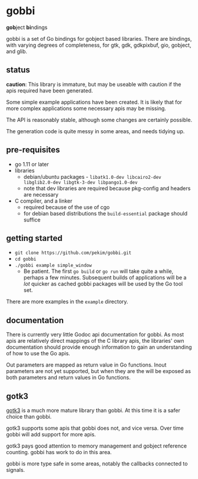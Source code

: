 # gobbi

**gob**ject **bi**ndings

gobbi is a set of Go bindings for gobject based libraries.
There are bindings, with varying degrees of completeness,
for gtk, gdk, gdkpixbuf, gio, gobject, and glib.

## status
**caution**: This library is immature,
but may be useable with caution
if the apis required have been generated.

Some simple example applications have been created.
It is likely that for more complex applications
some necessary apis may be missing. 

The API is reasonably stable,
although some changes are certainly possible. 

The generation code is quite messy in some areas,
and needs tidying up.

## pre-requisites
* go 1.11 or later
* libraries
    * debian/ubuntu packages -
        `libatk1.0-dev libcairo2-dev libglib2.0-dev
        libgtk-3-dev libpango1.0-dev`
    * note that dev libraries are required because pkg-config
        and headers are necessary
* C compiler, and a linker
    * required because of the use of cgo
    * for debian based distributions the `build-essential`
        package should suffice 

## getting started
* `git clone https://github.com/pekim/gobbi.git`
* `cd gobbi`
* `./gobbi example simple_window`
    * Be patient.
        The first `go build` or `go run` will take quite a while,
        perhaps a few minutes.
        Subsequent builds of applications will be a *lot* quicker
        as cached gobbi packages will be used by the Go tool set. 

There are more examples in the `example` directory. 

## documentation
There is currently very little Godoc api documentation for gobbi.
As most apis are relatively direct mappings of the C library
apis, the libraries' own documentation should provide
enough information to gain an understanding of how to
use the Go apis.

Out parameters are mapped as return value in Go functions.
Inout parameters are not yet supported, but when they are
the will be exposed as both parameters and return values
in Go functions.

## gotk3
[gotk3](https://github.com/gotk3/gotk3)
is a much more mature library than gobbi.
At this time it is a safer choice than gobbi.

gotk3 supports some apis that gobbi does not, and vice versa.
Over time gobbi will add support for more apis.

gotk3 pays good attention to memory management and gobject
reference counting.
gobbi has work to do in this area. 

gobbi is more type safe in some areas,
notably the callbacks connected to signals.
